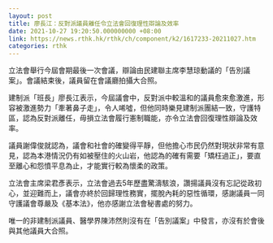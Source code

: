 ```yaml
---
layout: post
title: 廖長江：反對派議員離任令立法會回復理性辯論及效率
date: 2021-10-27 19:20:50.000000000 +08:00
link: https://news.rthk.hk/rthk/ch/component/k2/1617233-20211027.htm
categories: rthk
---
```


立法會舉行今屆會期最後一次會議，辯論由民建聯主席李慧琼動議的「告別議案」。會議結束後，議員留在會議廳拍攝大合照。

建制派「班長」廖長江表示，今屆議會中，反對派中較溫和的議員愈來愈激進，形容被激進勢力「牽著鼻子走」，令人唏噓，但他同時樂見建制派團結一致，守護特區，認為反對派離任，毋損立法會履行憲制職能，亦令立法會回復理性辯論及效率。

議員謝偉俊就認為，議會和社會的確變得平靜，但他擔心市民仍然對現狀非常有意見，認為本港情況仍有如被壓住的火山岩，他認為的確有需要「矯枉過正」，要直至離心和怨憤平息為止，才能實行較為懷柔的政策。

立法會主席梁君彥表示，立法會過去5年歷盡驚濤駭浪，讚揚議員沒有忘記從政初心，並迎難而上，議會亦終於回歸理性務實，擺脫內耗的惡性循環，感謝議員一同守護議會尊嚴及《基本法》，他亦感謝立法會秘書處的努力。

唯一的非建制派議員、醫學界陳沛然則沒有在「告別議案」中發言，亦沒有於會後與其他議員大合照。
